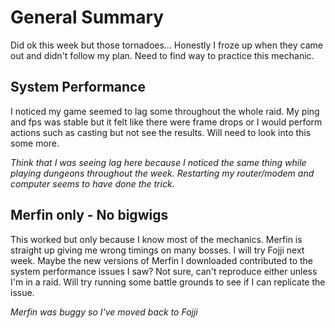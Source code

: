 # General Summary
Did ok this week but those tornadoes... Honestly I froze up when they came out and didn't follow my plan. Need to find way to practice this mechanic. 

## System Performance
I noticed my game seemed to lag some throughout the whole raid. My ping and fps was stable but it felt like there were frame drops or I would perform actions such as casting but not see the results. Will need to look into this some more. 

*Think that I was seeing lag here because I noticed the same thing while playing dungeons throughout the week. Restarting my router/modem and computer seems to have done the trick.*

## Merfin only - No bigwigs

This worked but only because I know most of the mechanics. Merfin is straight up giving me wrong timings on many bosses. I will try Fojji next week. Maybe the new versions of Merfin I downloaded contributed to the system performance issues I saw? Not sure, can't reproduce either unless I'm in a raid. Will try running some battle grounds to see if I can replicate the issue.

*Merfin was buggy so I've moved back to Fojji*